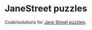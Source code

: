# JaneStreet puzzles
Code/solutions for [Jane Street puzzles](https://www.janestreet.com/puzzles/archive/).

